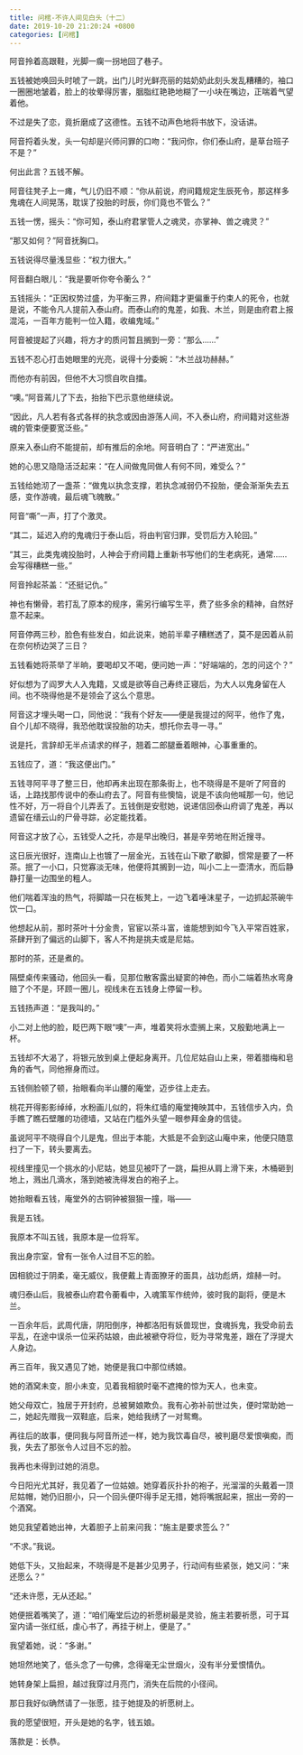 ```yaml
---
title: 问棺-不许人间见白头（十二）
date: 2019-10-20 21:20:24 +0800
categories: [问棺]
---
```


阿音拎着高跟鞋，光脚一瘸一拐地回了巷子。

五钱被她唤回头时唬了一跳，出门儿时光鲜亮丽的姑奶奶此刻头发乱糟糟的，袖口一圈圈地皱着，脸上的妆晕得厉害，胭脂红艳艳地糊了一小块在嘴边，正喘着气望着他。

不过是失了恋，竟折磨成了这德性。五钱不动声色地将书放下，没话讲。

阿音捋着头发，头一句却是兴师问罪的口吻：“我问你，你们泰山府，是草台班子不是？”

何出此言？五钱不解。

阿音往凳子上一瘫，气儿仍旧不顺：“你从前说，府间籍规定生辰死令，那这样多鬼魂在人间晃荡，耽误了投胎的时辰，你们竟也不管么？”

五钱一愣，摇头：“你可知，泰山府君掌管人之魂灵，亦掌神、兽之魂灵？”

“那又如何？”阿音抚胸口。

五钱说得尽量浅显些：“权力很大。”

阿音翻白眼儿：“我是要听你夸令蘅么？”

五钱摇头：“正因权势过盛，为平衡三界，府间籍才更偏重于约束人的死令，也就是说，不能令凡人提前入泰山府。而泰山府的鬼差，如我、木兰，则是由府君上报混沌，一百年方能判一位入籍，收编鬼域。”

阿音被提起了兴趣，将方才的质问暂且搁到一旁：“那么……”

五钱不忍心打击她眼里的光亮，说得十分委婉：“木兰战功赫赫。”

而他亦有前因，但他不大习惯自吹自擂。

“噢。”阿音蔫儿了下去，抬抬下巴示意他继续说。

“因此，凡人若有各式各样的执念或因由游荡人间，不入泰山府，府间籍对这些游魂的管束便要宽泛些。”

原来入泰山府不能提前，却有推后的余地。阿音明白了：“严进宽出。”

她的心思又隐隐活泛起来：“在人间做鬼同做人有何不同，难受么？”

五钱给她沏了一盏茶：“做鬼以执念支撑，若执念减弱仍不投胎，便会渐渐失去五感，变作游魂，最后魂飞魄散。”

阿音“嘶”一声，打了个激灵。

“其二，延迟入府的鬼魂归于泰山后，将由判官归罪，受罚后方入轮回。”

“其三，此类鬼魂投胎时，人神会于府间籍上重新书写他们的生老病死，通常……会写得糟糕一些。”

阿音拎起茶盖：“还挺记仇。”

神也有懒骨，若打乱了原本的规序，需另行编写生平，费了些多余的精神，自然好意不起来。

阿音停两三秒，脸色有些发白，如此说来，她前半辈子糟糕透了，莫不是因着从前在奈何桥边哭了三日？

五钱看她将茶举了半晌，要喝却又不喝，便问她一声：“好端端的，怎的问这个？”

好似想为了阎罗大人入鬼籍，又或是欲等自己寿终正寝后，为大人以鬼身留在人间。也不晓得他是不是领会了这么个意思。

阿音这才埋头喝一口，同他说：“我有个好友——便是我提过的阿平，他作了鬼，自个儿却不晓得，我恐他耽误投胎的功夫，想托你去寻一寻。”

说是托，言辞却无半点请求的样子，翘着二郎腿垂着眼神，心事重重的。

五钱应了，道：“我这便出门。”

五钱寻阿平寻了整三日，他却再未出现在那条街上，也不晓得是不是听了阿音的话，上路找那传说中的泰山府去了。阿音有些懊恼，说是不该向他喊那一句，他记性不好，万一将自个儿弄丢了。五钱倒是安慰她，说递信回泰山府调了鬼差，再以遗留在缙云山的尸骨寻踪，必定能找着。

阿音这才放了心，五钱受人之托，亦是早出晚归，甚是辛劳地在附近搜寻。

这日辰光很好，连南山上也镀了一层金光，五钱在山下歇了歇脚，惯常是要了一杯茶。抿了一小口，只觉寡淡无味，他便将其搁到一边，叫小二上一壶清水，而后静静打量一边围坐的粗人。

他们喘着浑浊的热气，将脚踏一只在板凳上，一边飞着唾沫星子，一边抓起茶碗牛饮一口。

他想起从前，那时茶叶十分金贵，官宦以茶斗富，谁能想到如今飞入平常百姓家，茶肆开到了偏远的山脚下，客人不拘是挑夫或是尼姑。

那时的茶，还是煮的。

隔壁桌传来骚动，他回头一看，见那位散客露出疑窦的神色，而小二端着热水弯身赔了个不是，环顾一圈儿，视线未在五钱身上停留一秒。

五钱扬声道：“是我叫的。”

小二对上他的脸，眨巴两下眼“噢”一声，堆着笑将水壶搁上来，又殷勤地满上一杯。

五钱却不大渴了，将银元放到桌上便起身离开。几位尼姑自山上来，带着腊梅和皂角的香气，同他擦身而过。

五钱侧脸顿了顿，抬眼看向半山腰的庵堂，迈步往上走去。

桃花开得影影绰绰，水粉画儿似的，将朱红墙的庵堂掩映其中，五钱信步入内，负手瞧了瞧石壁雕的功德墙，又站在门槛外头望一眼参拜金身的信徒。

虽说阿平不晓得自个儿是鬼，但出于本能，大抵是不会到这山庵中来，他便只随意扫了一下，转头要离去。

视线里撞见一个挑水的小尼姑，她显见被吓了一跳，扁担从肩上滑下来，木桶砸到地上，溅出几滴水，落到她被洗得发白的袍子上。

她抬眼看五钱，庵堂外的古铜钟被狠狠一撞，嗡——

我是五钱。

我原本不叫五钱，我原本是一位将军。

我出身宗室，曾有一张令人过目不忘的脸。

因相貌过于阴柔，毫无威仪，我便戴上青面獠牙的面具，战功彪炳，煊赫一时。

魂归泰山后，我被泰山府君令蘅看中，入魂策军作统帅，彼时我的副将，便是木兰。

一百余年后，武周代唐，阴阳倒序，神都洛阳有妖兽现世，食魂拆鬼，我受命前去平乱，在途中误杀一位采药姑娘，由此被褫夺将位，贬为寻常鬼差，跟在了浮提大人身边。

再三百年，我又遇见了她，她便是我口中那位绣娘。

她的酒窝未变，胆小未变，见着我相貌时毫不遮掩的惊为天人，也未变。

她父母双亡，独居于开封府，总被舅娘欺负。我有心弥补前世过失，便时常助她一二，她起先赠我一双鞋底，后来，她给我绣了一对鸳鸯。

再往后的故事，便同我与阿音所述一样，她为我饮毒自尽，被判磨尽爱恨嗔痴，而我，失去了那张令人过目不忘的脸。

我再也未得到过她的消息。

今日阳光尤其好，我见着了一位姑娘。她穿着灰扑扑的袍子，光溜溜的头戴着一顶尼姑帽，她仍旧胆小，只一个回头便吓得手足无措，她将嘴抿起来，抿出一旁的一个酒窝。

她见我望着她出神，大着胆子上前来问我：“施主是要求签么？”

“不求。”我说。

她低下头，又抬起来，不晓得是不是甚少见男子，行动间有些紧张，她又问：“来还愿么？”

“还未许愿，无从还起。”

她便抿着嘴笑了，道：“咱们庵堂后边的祈愿树最是灵验，施主若要祈愿，可于耳室内请一张红纸，虔心书了，再挂于树上，便是了。”

我望着她，说：“多谢。”

她坦然地笑了，低头念了一句佛，念得毫无尘世烟火，没有半分爱恨情仇。

她转身架上扁担，越过我穿过月亮门，消失在后院的小径间。

那日我好似确然请了一张愿，挂于她提及的祈愿树上。

我的愿望很短，开头是她的名字，钱五娘。

落款是：长恭。

